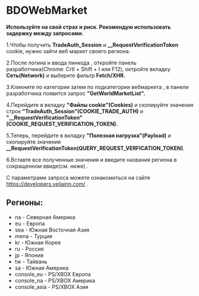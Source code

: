 # BDOWebMarket
**Используйте на свой страх и риск. Рекомендую использовать задержку между запросами.**

1.Чтобы получить **TradeAuth_Session** и **__RequestVerificationToken** cookie, нужно зайти веб маркет своего региона. 

2.После логина и ввода пинкода , откройте панель разработчика(Chrome: Crtl + Shift + I или F12),
октройте вкладку **Сеть(Network)** и выберите фильтр **Fetch/XHR.**

3.Кликните по категории затем по подкатегории вебмаркета , в панели разработчика появится запрос **"GetWorldMarketList".**

4.Перейдите в вкладку **"Файлы cookie"(Cookies)** и скопируйте значения строк **"TradeAuth_Session"(COOKIE_TRADE_AUTH)**
и **"__RequestVerificationToken"(COOKIE_REQUEST_VERIFICATION_TOKEN).**

5.Теперь, перейдите в вкладку **"Полезная нагрузка"(Payload)** и скопируйте значения **__RequestVerificationToken(QUERY_REQUEST_VERFICATION_TOKEN)**.

6.Вставте все полученные значения и введите названия региона в сокращенном ввиде(см. ниже) .
 
С параметрами запроса можете ознакомиться на сайте  https://developers.veliainn.com/ .

## Регионы:
- na - Северная Америка
- eu - Европа
- sea - Южная Восточная Азия
- mena - Турция
- kr - Южная Корея
- ru - Россия
- jp - Япония
- tw - Тайвань
- sa - Южная Америка
- console_eu - PS/XBOX Европа
- console_na - PS/XBOX Америка
- console_asia - PS/XBOX Азия 

